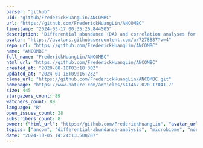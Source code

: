 ```yaml
---
parser: "github"
uid: "github/FrederickHuangLin/ANCOMBC"
url: "https://github.com/FrederickHuangLin/ANCOMBC"
timestamp: "2024-03-17 00:35:26.844505"
description: "Differential abundance (DA) and correlation analyses for microbial absolute abundance data"
avatar: "https://avatars.githubusercontent.com/u/7278887?v=4"
repo_url: "https://github.com/FrederickHuangLin/ANCOMBC"
name: "ANCOMBC"
full_name: "FrederickHuangLin/ANCOMBC"
html_url: "https://github.com/FrederickHuangLin/ANCOMBC"
created_at: "2020-08-10T03:18:30Z"
updated_at: "2024-01-18T09:16:23Z"
clone_url: "https://github.com/FrederickHuangLin/ANCOMBC.git"
homepage: "https://www.nature.com/articles/s41467-020-17041-7"
size: 445
stargazers_count: 89
watchers_count: 89
language: "R"
open_issues_count: 28
subscribers_count: 8
owner: {"html_url": "https://github.com/FrederickHuangLin", "avatar_url": "https://avatars.githubusercontent.com/u/7278887?v=4", "login": "FrederickHuangLin", "type": "User"}
topics: ["ancom", "differential-abundance-analysis", "microbiome", "normalization", "sequencing", "correlation", "secom", "ancombc", "ancombc2"]
date: "2024-10-05 14:24:13.508787"
---
```

